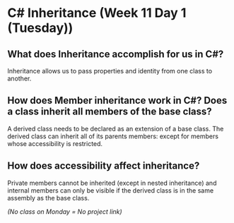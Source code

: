 # C# Inheritance (Week 11 Day 1 (Tuesday))

## What does Inheritance accomplish for us in C#?

Inheritance allows us to pass properties and identity from one class to another.

## How does Member inheritance work in C#? Does a class inherit all members of the base class?

A derived class needs to be declared as an extension of a base class. The derived class can inherit all of its parents members: except for members whose accessibility is restricted.

## How does accessibility affect inheritance?

Private members cannot be inherited (except in nested inheritance) and internal members can only be visible if the derived class is in the same assembly as the base class.

*(No class on Monday = No project link)*
